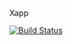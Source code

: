Xapp

[![Build Status](https://travis-ci.org/moondram832001/xapp.svg?branch=master)](https://travis-ci.org/moondram832001/xapp)
